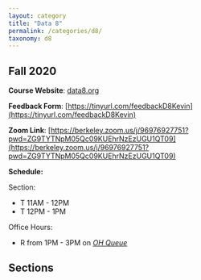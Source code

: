 ```yaml
---
layout: category
title: "Data 8"
permalink: /categories/d8/
taxonomy: d8
---
```


## Fall 2020

**Course Website**: <a href="http://data8.org/">data8.org</a>

**Feedback Form**: [https://tinyurl.com/feedbackD8Kevin](https://tinyurl.com/feedbackD8Kevin) 

**Zoom Link**:
[https://berkeley.zoom.us/j/96976927751?pwd=ZG9TYTNpM05Qc09KUEhrNzEzUGU1QT09](https://berkeley.zoom.us/j/96976927751?pwd=ZG9TYTNpM05Qc09KUEhrNzEzUGU1QT09)

**Schedule:**

Section:
- T 11AM - 12PM
- T 12PM - 1PM

Office Hours:
- R from 1PM - 3PM on *[OH Queue](http://oh.data8.org)*



## Sections
